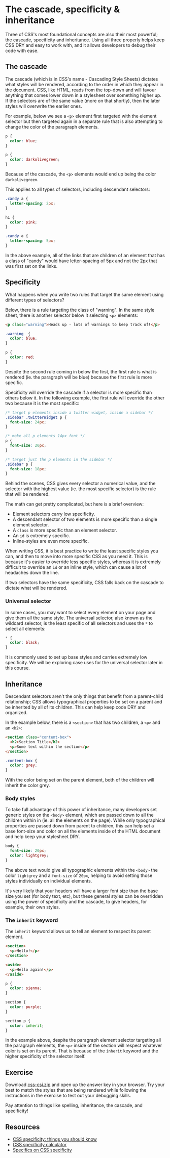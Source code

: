 # The cascade, specificity & inheritance

Three of CSS's most foundational concepts are also their most powerful; the cascade, specificity and inheritance. Using all three properly helps keep CSS DRY and easy to work with, and it allows developers to debug their code with ease.


## The cascade

The cascade (which is in CSS's name - Cascading Style Sheets) dictates what styles will be rendered, according to the order in which they appear in the document. CSS, like HTML, reads from the top-down and will favour anything that comes lower down in a stylesheet over something higher up. If the selectors are of the same value (more on that shortly), then the later styles will overwrite the earlier ones.

For example, below we see a `<p>` element first targeted with the element selector but then targeted again in a separate rule that is also attempting to change the color of the paragraph elements.

```css
p {
  color: blue;
}

p {
  color: darkolivegreen;
}
```

Because of the cascade, the `<p>` elements would end up being the color `darkolivegreen`. 

This applies to all types of selectors, including descendant selectors:

```css
.candy a {
  letter-spacing: 2px;
}

h1 {
  color: pink;
}

.candy a {
  letter-spacing: 5px;
}
```

In the above example, all of the links that are children of an element that has a class of "candy" would have letter-spacing of 5px and not the 2px that was first set on the links.


## Specificity

What happens when you write two rules that target the same element using different types of selectors?

Below, there is a rule targeting the class of "warning". In the same style sheet, there is another selector below it selecting `<p>` elements:

```html
<p class="warning">Heads up - lots of warnings to keep track of!</p>
```

```css
.warning  {
  color: blue;
}

p {
  color: red;
}
```

Despite the second rule coming in below the first, the first rule is what is rendered (ie. the paragraph will be blue) because the first rule is more specific.

Specificity will override the cascade if a selector is more specific than others below it. In the following example, the first rule will override the other two because it is the most specific:

```css
/* target p elements inside a twitter widget, inside a sidebar */
.sidebar .twitterWidget p {
  font-size: 24px;
}

/* make all p elements 14px font */
p {
  font-size: 20px;
}

/* target just the p elements in the sidebar */
.sidebar p {
  font-size: 18px;
}
```

Behind the scenes, CSS gives every selector a numerical value, and the selector with the highest value (ie. the most specific selector) is the rule that will be rendered. 

The math can get pretty complicated, but here is a brief overview:
* Element selectors carry low specificity.
* A descendant selector of two elements is more specific than a single element selector.
* A `class` is more specific than an element selector.
* An `id` is extremely specific.
* Inline-styles are even more specific.

When writing CSS, it is best practice to write the least specific styles you can, and then to move into more specific CSS as you need it. This is because it's easier to override less specific styles, whereas it is extremely difficult to override an `id` or an inline style, which can cause a lot of headaches down the line.

If two selectors have the same specificity, CSS falls back on the cascade to dictate what will be rendered.


### Universal selector

In some cases, you may want to select every element on your page and give them all the same style. The universal selector, also known as the wildcard selector, is the least specific of all selectors and uses the `*` to select all elements:

```css
* {
  color: black;
}
```

It is commonly used to set up base styles and carries extremely low specificity. We will be exploring case uses for the universal selector later in this course.


## Inheritance

Descendant selectors aren't the only things that benefit from a parent-child relationship; CSS allows typographical properties to be set on a parent and be inherited by all of its children. This can help keep code DRY and organized.

In the example below, there is a `<section>` that has two children, a `<p>` and an `<h2>`:

```html
<section class="content-box">
  <h2>Section Title</h2>
  <p>Some text within the section</p>
</section>
```

```css
.content-box {
  color: grey;
}
```

With the color being set on the parent element, both of the children will inherit the color grey.


### Body styles

To take full advantage of this power of inheritance, many developers set generic styles on the `<body>` element, which are passed down to all the children within in (ie. all the elements on the page). While only typographical properties are passed down from parent to children, this can help set a base font-size and color on all the elements inside of the HTML document and help keep your stylesheet DRY.

```css
body {
  font-size: 20px;
  color: lightgrey;
}
```

The above text would give all typographic elements within the `<body>` the color `lightgrey` and a `font-size` of `20px`, helping to avoid setting those styles individually on individual elements.

It's very likely that your headers will have a larger font size than the base size you set (for body text, etc), but these general styles can be overridden using the power of specificity and the cascade, to give headers, for example, their own styles.


### The `inherit` keyword

The `inherit` keyword allows us to tell an element to respect its parent element.

```html
<section>
  <p>Hello!</p>
</section>

<aside>
  <p>Hello again!</p>
</aside>
```

```css
p {
  color: sienna;
}

section {
  color: purple;
}

section p {
  color: inherit;
}
```

In the example above, despite the paragraph element selector targeting all the paragraph elements, the `<p>` inside of the section will respect whatever color is set on its parent. That is because of the `inherit` keyword and the higher specificity of the selector itself.


## Exercise

Download [css-csi.zip](../exercises/css-csi.zip?raw=true) and open up the answer key in your browser. Try your best to match the styles that are being rendered while following the instructions in the exercise to test out your debugging skills.

Pay attention to things like spelling, inheritance, the cascade, and specificity!

## Resources

* [CSS specificity: things you should know](https://www.smashingmagazine.com/2007/07/css-specificity-things-you-should-know/)
* [CSS specificity calculator](https://specificity.keegan.st/)
* [Specifics on CSS specificity](https://css-tricks.com/specifics-on-css-specificity/)
